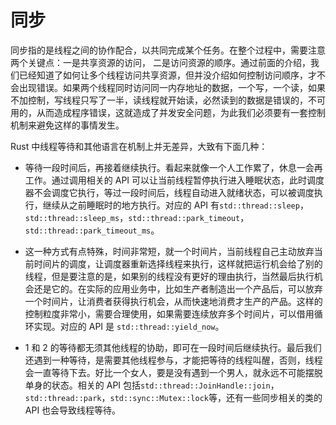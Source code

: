 # 同步

同步指的是线程之间的协作配合，以共同完成某个任务。在整个过程中，需要注意两个关键点：一是共享资源的访问， 二是访问资源的顺序。通过前面的介绍，我们已经知道了如何让多个线程访问共享资源，但并没介绍如何控制访问顺序，才不会出现错误。如果两个线程同时访问同一内存地址的数据，一个写，一个读，如果不加控制，写线程只写了一半，读线程就开始读，必然读到的数据是错误的，不可用的，从而造成程序错误，这就造成了并发安全问题，为此我们必须要有一套控制机制来避免这样的事情发生。

Rust 中线程等待和其他语言在机制上并无差异，大致有下面几种：

- 等待一段时间后，再接着继续执行。看起来就像一个人工作累了，休息一会再工作。通过调用相关的 API 可以让当前线程暂停执行进入睡眠状态，此时调度器不会调度它执行，等过一段时间后，线程自动进入就绪状态，可以被调度执行，继续从之前睡眠时的地方执行。对应的 API 有`std::thread::sleep`，`std::thread::sleep_ms`，`std::thread::park_timeout`，`std::thread::park_timeout_ms`。

- 这一种方式有点特殊，时间非常短，就一个时间片，当前线程自己主动放弃当前时间片的调度，让调度器重新选择线程来执行，这样就把运行机会给了别的线程，但是要注意的是，如果别的线程没有更好的理由执行，当然最后执行机会还是它的。在实际的应用业务中，比如生产者制造出一个产品后，可以放弃一个时间片，让消费者获得执行机会，从而快速地消费才生产的产品。这样的控制粒度非常小，需要合理使用，如果需要连续放弃多个时间片，可以借用循环实现。对应的 API 是 `std::thread::yield_now`。

- 1 和 2 的等待都无须其他线程的协助，即可在一段时间后继续执行。最后我们还遇到一种等待，是需要其他线程参与，才能把等待的线程叫醒，否则，线程会一直等待下去。好比一个女人，要是没有遇到一个男人，就永远不可能摆脱单身的状态。相关的 API 包括`std::thread::JoinHandle::join`，`std::thread::park`，`std::sync::Mutex::lock`等，还有一些同步相关的类的 API 也会导致线程等待。
